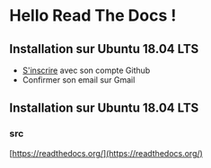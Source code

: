 # Hello Read The Docs !

## Installation sur Ubuntu 18.04 LTS
- [S'inscrire](https://readthedocs.org/accounts/signup/) avec son compte Github
- Confirmer son email sur Gmail

## Installation sur Ubuntu 18.04 LTS

### src 
[https://readthedocs.org/](https://readthedocs.org/)
<!--stackedit_data:
eyJoaXN0b3J5IjpbLTM1MDAzMzkzNSwxMzk4MTM2MzY5XX0=
-->